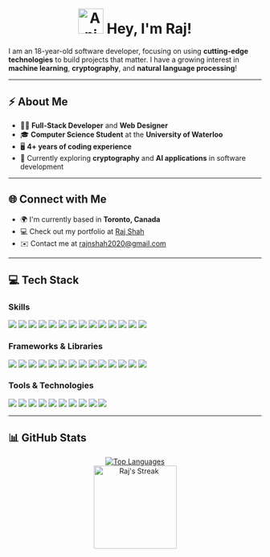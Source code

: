 <div align="center">
  <h1 style="animation: wave 2s infinite;">
    <img src="https://iam-weijie.github.io/wave/hand-emoji.svg" alt="Animated Emoji" width="50" height="50">    Hey, I'm Raj!
  </h1>
  
</div>

I am an 18-year-old software developer, focusing on using **cutting-edge technologies** to build projects that matter. I have a growing interest in **machine learning**, **cryptography**, and **natural language processing**!

---

## ⚡ **About Me**
- 👨‍💻 **Full-Stack Developer** and **Web Designer**
- 🎓 **Computer Science Student** at the **University of Waterloo**
- 🖥️ **4+ years of coding experience**
- 🌱 Currently exploring **cryptography** and **AI applications** in software development
  
---

## 🌐 **Connect with Me**
- 🌍 I'm currently based in **Toronto, Canada**
- 💻 Check out my portfolio at [Raj Shah](https://rajshah.vercel.app/)
- ✉️ Contact me at [rajnshah2020@gmail.com](mailto:rajnshah2020@gmail.com)
  
---

## 💻 **Tech Stack**

### Skills
<p>
  <img src="https://img.shields.io/badge/Python-3670A0?style=for-the-badge&logo=python&logoColor=ffdd54">
  <img src="https://img.shields.io/badge/Java-%23ED8B00.svg?style=for-the-badge&logo=openjdk&logoColor=white">
  <img src="https://img.shields.io/badge/C-%2300599C.svg?style=for-the-badge&logo=c&logoColor=white">
  <img src="https://img.shields.io/badge/C++-%2300599C.svg?style=for-the-badge&logo=c%2B%2B&logoColor=white">
  <img src="https://img.shields.io/badge/C%23-%23239120.svg?style=for-the-badge&logo=c-sharp&logoColor=white">
  <img src="https://img.shields.io/badge/TypeScript-%23007ACC.svg?style=for-the-badge&logo=typescript&logoColor=white">
  <img src="https://img.shields.io/badge/JavaScript-%23323330.svg?style=for-the-badge&logo=javascript&logoColor=%23F7DF1E">
  <img src="https://img.shields.io/badge/HTML5-%23E34F26.svg?style=for-the-badge&logo=html5&logoColor=white">
  <img src="https://img.shields.io/badge/CSS3-%231572B6.svg?style=for-the-badge&logo=css3&logoColor=white">
  <img src="https://img.shields.io/badge/SQL-%2307405e.svg?style=for-the-badge&logo=sqlite&logoColor=white">
  <img src="https://img.shields.io/badge/Racket-%23008080.svg?style=for-the-badge&logo=racket&logoColor=white">
  <img src="https://img.shields.io/badge/Scheme-%23008080.svg?style=for-the-badge&logo=scheme&logoColor=white">
  <img src="https://img.shields.io/badge/Haskell-%235D4F85.svg?style=for-the-badge&logo=haskell&logoColor=white">
  <img src="https://img.shields.io/badge/R-%23276DC3.svg?style=for-the-badge&logo=r&logoColor=white">
</p>

### Frameworks & Libraries
<p>
  <img src="https://img.shields.io/badge/React-%2320232a.svg?style=for-the-badge&logo=react&logoColor=%2361DAFB">
  <img src="https://img.shields.io/badge/Svelte-%23FF3E00.svg?style=for-the-badge&logo=svelte&logoColor=white">
  <img src="https://img.shields.io/badge/Flask-%23000.svg?style=for-the-badge&logo=flask&logoColor=white">
  <img src="https://img.shields.io/badge/Next.js-black?style=for-the-badge&logo=next.js&logoColor=white">
  <img src="https://img.shields.io/badge/Node.js-6DA55F?style=for-the-badge&logo=node.js&logoColor=white">
  <img src="https://img.shields.io/badge/Tailwind%20CSS-06B6D4.svg?style=for-the-badge&logo=Tailwind-CSS&logoColor=white">
  <img src="https://img.shields.io/badge/Vite-646CFF.svg?style=for-the-badge&logo=Vite&logoColor=white">
  <img src="https://img.shields.io/badge/Apache-D22128.svg?style=for-the-badge&logo=apache&logoColor=white">
  <img src="https://img.shields.io/badge/PyTorch-%23EE4C2C.svg?style=for-the-badge&logo=PyTorch&logoColor=white">
  <img src="https://img.shields.io/badge/scikit--learn-%23F7931E.svg?style=for-the-badge&logo=scikit-learn&logoColor=white">
  <img src="https://img.shields.io/badge/Angular-DD0031.svg?style=for-the-badge&logo=angular&logoColor=white">
  <img src="https://img.shields.io/badge/Tkinter-%23007ACC.svg?style=for-the-badge&logo=tkinter&logoColor=white">
  <img src="https://img.shields.io/badge/PyGame-%23005600.svg?style=for-the-badge&logo=pygame&logoColor=white">
  <img src="https://img.shields.io/badge/Bootstrap-563D7C.svg?style=for-the-badge&logo=bootstrap&logoColor=white">
</p>

### Tools & Technologies
<p>
  <img src="https://img.shields.io/badge/Git-%23F05033.svg?style=for-the-badge&logo=git&logoColor=white">
  <img src="https://img.shields.io/badge/Linux-FCC624?style=for-the-badge&logo=linux&logoColor=black">
  <img src="https://img.shields.io/badge/OpenCV-%23white.svg?style=for-the-badge&logo=opencv&logoColor=black">
  <img src="https://img.shields.io/badge/GCP-%234285F4.svg?style=for-the-badge&logo=google-cloud&logoColor=white">
  <img src="https://img.shields.io/badge/Cohere%20API-%23008080.svg?style=for-the-badge&logo=cohere&logoColor=white">
  <img src="https://img.shields.io/badge/SQLite-%2307405e.svg?style=for-the-badge&logo=sqlite&logoColor=white">
  <img src="https://img.shields.io/badge/SQLAlchemy-%23D71F00.svg?style=for-the-badge&logo=sqlalchemy&logoColor=white">
  <img src="https://img.shields.io/badge/npm-%23CB3837.svg?style=for-the-badge&logo=npm&logoColor=white">
  <img src="https://img.shields.io/badge/Firebase-ffcd34?style=for-the-badge&logo=firebase&logoColor=white">
  <img src="https://img.shields.io/badge/Vercel-%23000000.svg?style=for-the-badge&logo=vercel&logoColor=white">
</p>


---

## 📊 **GitHub Stats**

<div align="center">
  <a href="https://github.com/akramj13/github-readme-stats">
          <img src="https://github-readme-stats.vercel.app/api/top-langs/?username=rajshah6&layout=compact&theme=nightowl" alt="Top Languages">
        </a>
</div>
<div align="center">
      <div style="padding-left: 20px; padding-right: 20px;">
        <img src="https://github-readme-streak-stats.herokuapp.com/?user=rajshah6&theme=tokyonight-duo&hide_border=true" alt="Raj's Streak" height="165">
      </div>
</div>
